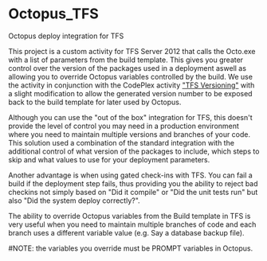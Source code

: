 # Octopus_TFS
Octopus deploy integration for TFS

This project is a custom activity for TFS Server 2012 that calls the Octo.exe with a list of parameters from the build template. This gives you greater control over the version of the packages used in a deployment aswell as allowing you to override Octopus variables controlled by the build. We use the activity in conjunction with the CodePlex activity <a href="https://tfsversioning.codeplex.com/">"TFS Versioning"</a> with a slight modification to allow the generated version number to be exposed back to the build template for later used by Octopus.

Although you can use the "out of the box" integration for TFS, this doesn't provide the level of control you may need in a production environment where you need to maintain multiple versions and branches of your code. This solution used a combination of the standard integration with the additional control of what version of the packages to include, which steps to skip and what values to use for your deployment parameters.

Another advantage is when using gated check-ins with TFS. You can fail a build if the deployment step fails, thus providing you the ability to reject bad checkins not simply based on "Did it compile" or "Did the unit tests run" but also "Did the system deploy correctly?".

The ability to override Octopus variables from the Build template in TFS is very useful when you need to maintain multiple branches of code and each branch uses a different variable value (e.g. Say a database backup file).

#NOTE: the variables you override must be PROMPT variables in Octopus.
